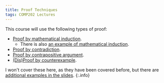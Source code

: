 ```yaml
---
title: Proof Techniques
tags: COMP202 Lectures
---
```

This course will use the following types of proof:

* [Proof by mathematical induction]({{site.baseurl}}/comp109/lectures/2020/10/28/2.html#induction).
	* There is also [an example of mathematical induction]({{site.baseurl}}/comp109/lectures/2020/10/29/1.html).
* [Proof by contradiction]({{site.baseurl}}/comp109/lectures/2020/10/26/1.html#proof-by-contradiction).
* [Proof by contrapositive argument]({{site.baseurl}}/comp109/lectures/2020/10/26/1.html#proof-by-contraposition).
* [(Dis)Proof by counterexample]({{site.baseurl}}/comp109/lectures/2020/10/25/1.html#disproving-universal-statement-by-counterexample).

I won't cover these here, as they have been covered before, but there are [additional examples in the slides](https://liverpool.instructure.com/courses/47215/files/6802864/download?download_frd=1).
{:.info}